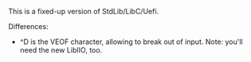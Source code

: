 This is a fixed-up version of StdLib/LibC/Uefi.

Differences:
- ^D is the VEOF character, allowing to break out of input.
  Note: you'll need the new LibIIO, too.
